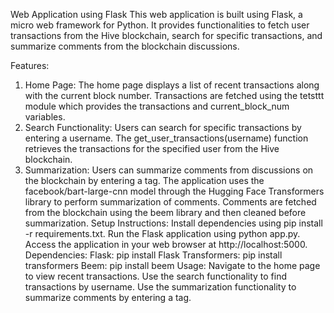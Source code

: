 Web Application using Flask
This web application is built using Flask, a micro web framework for Python. It provides functionalities to fetch user transactions from the Hive blockchain, search for specific transactions, and summarize comments from the blockchain discussions.

Features:
1. Home Page:
The home page displays a list of recent transactions along with the current block number.
Transactions are fetched using the tetsttt module which provides the transactions and current_block_num variables.
2. Search Functionality:
Users can search for specific transactions by entering a username.
The get_user_transactions(username) function retrieves the transactions for the specified user from the Hive blockchain.
3. Summarization:
Users can summarize comments from discussions on the blockchain by entering a tag.
The application uses the facebook/bart-large-cnn model through the Hugging Face Transformers library to perform summarization of comments.
Comments are fetched from the blockchain using the beem library and then cleaned before summarization.
Setup Instructions:
Install dependencies using pip install -r requirements.txt.
Run the Flask application using python app.py.
Access the application in your web browser at http://localhost:5000.
Dependencies:
Flask: pip install Flask
Transformers: pip install transformers
Beem: pip install beem
Usage:
Navigate to the home page to view recent transactions.
Use the search functionality to find transactions by username.
Use the summarization functionality to summarize comments by entering a tag.

